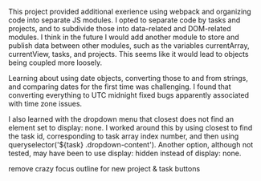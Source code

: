 This project provided additional exerience using webpack and organizing code into
separate JS modules. I opted to separate code by tasks and projects, and to
subdivide those into data-related and DOM-related modules. I think in the future
I would add another module to store and publish data between other modules, such
as the variables currentArray, currentView, tasks, and projects. This seems like 
it would lead to objects being coupled more loosely.

Learning about using date objects, converting those to and from strings, and
comparing dates for the first time was challenging. I found that converting 
everything to UTC midnight fixed bugs apparently associated with time zone 
issues.

I also learned with the dropdown menu that closest does not find an element set
to display: none. I worked around this by using closest to find the task id, 
corresponding to task array index number, and then using queryselector('${task} 
.dropdown-content'). Another option, although not tested, may have been to use
display: hidden instead of display: none.



remove crazy focus outline for new project & task buttons


